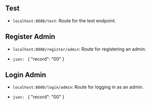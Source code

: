 ## Test

- `localhost:8080/test`: Route for the test endpoint.

## Register Admin
- `localhost:8080/register/admin`: Route for registering an admin.

- `json: ` {
  "record": "00"
}

## Login Admin
- `localhost:8080/login/admin`: Route for logging in as an admin.

- `json: ` {
  "record": "00"
}